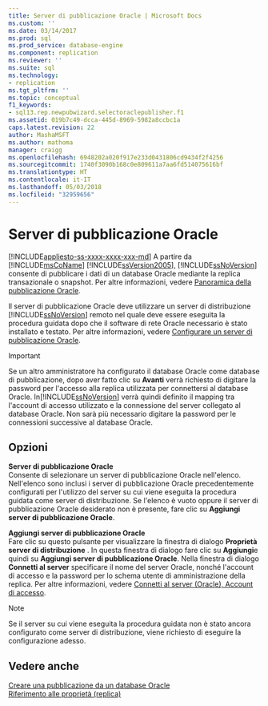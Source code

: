 ```yaml
---
title: Server di pubblicazione Oracle | Microsoft Docs
ms.custom: ''
ms.date: 03/14/2017
ms.prod: sql
ms.prod_service: database-engine
ms.component: replication
ms.reviewer: ''
ms.suite: sql
ms.technology:
- replication
ms.tgt_pltfrm: ''
ms.topic: conceptual
f1_keywords:
- sql13.rep.newpubwizard.selectoraclepublisher.f1
ms.assetid: 019b7c49-dcca-445d-8969-5982a8ccbc1a
caps.latest.revision: 22
author: MashaMSFT
ms.author: mathoma
manager: craigg
ms.openlocfilehash: 6948202a020f917e233d0431806cd9434f2f4256
ms.sourcegitcommit: 1740f3090b168c0e809611a7aa6fd514075616bf
ms.translationtype: HT
ms.contentlocale: it-IT
ms.lasthandoff: 05/03/2018
ms.locfileid: "32959656"
---
```

# <a name="oracle-publisher"></a>Server di pubblicazione Oracle
[!INCLUDE[appliesto-ss-xxxx-xxxx-xxx-md](../../includes/appliesto-ss-xxxx-xxxx-xxx-md.md)]
  A partire da [!INCLUDE[msCoName](../../includes/msconame-md.md)] [!INCLUDE[ssVersion2005](../../includes/ssversion2005-md.md)], [!INCLUDE[ssNoVersion](../../includes/ssnoversion-md.md)] consente di pubblicare i dati di un database Oracle mediante la replica transazionale o snapshot. Per altre informazioni, vedere [Panoramica della pubblicazione Oracle](../../relational-databases/replication/non-sql/oracle-publishing-overview.md).  
  
 Il server di pubblicazione Oracle deve utilizzare un server di distribuzione [!INCLUDE[ssNoVersion](../../includes/ssnoversion-md.md)] remoto nel quale deve essere eseguita la procedura guidata dopo che il software di rete Oracle necessario è stato installato e testato. Per altre informazioni, vedere [Configurare un server di pubblicazione Oracle](../../relational-databases/replication/non-sql/configure-an-oracle-publisher.md).  
  
> [!IMPORTANT]  
>  Se un altro amministratore ha configurato il database Oracle come database di pubblicazione, dopo aver fatto clic su **Avanti** verrà richiesto di digitare la password per l'accesso alla replica utilizzata per connettersi al database Oracle. In[!INCLUDE[ssNoVersion](../../includes/ssnoversion-md.md)] verrà quindi definito il mapping tra l'account di accesso utilizzato e la connessione del server collegato al database Oracle. Non sarà più necessario digitare la password per le connessioni successive al database Oracle.  
  
## <a name="options"></a>Opzioni  
 **Server di pubblicazione Oracle**  
 Consente di selezionare un server di pubblicazione Oracle nell'elenco. Nell'elenco sono inclusi i server di pubblicazione Oracle precedentemente configurati per l'utilizzo del server su cui viene eseguita la procedura guidata come server di distribuzione. Se l'elenco è vuoto oppure il server di pubblicazione Oracle desiderato non è presente, fare clic su **Aggiungi server di pubblicazione Oracle**.  
  
 **Aggiungi server di pubblicazione Oracle**  
 Fare clic su questo pulsante per visualizzare la finestra di dialogo **Proprietà server di distribuzione** . In questa finestra di dialogo fare clic su **Aggiungi**e quindi su **Aggiungi server di pubblicazione Oracle**. Nella finestra di dialogo **Connetti al server** specificare il nome del server Oracle, nonché l'account di accesso e la password per lo schema utente di amministrazione della replica. Per altre informazioni, vedere [Connetti al server &#40;Oracle&#41;, Account di accesso](../../relational-databases/replication/connect-to-server-oracle-login.md).  
  
> [!NOTE]  
>  Se il server su cui viene eseguita la procedura guidata non è stato ancora configurato come server di distribuzione, viene richiesto di eseguire la configurazione adesso.  
  
## <a name="see-also"></a>Vedere anche  
 [Creare una pubblicazione da un database Oracle](../../relational-databases/replication/publish/create-a-publication-from-an-oracle-database.md)   
 [Riferimento alle proprietà &#40;replica&#41;](../../relational-databases/replication/properties-reference-replication.md)  
  
  
